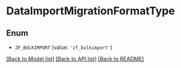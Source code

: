 # DataImportMigrationFormatType


## Enum

* `ZF_BULKIMPORT` (value: `'zf_bulkimport'`)

[[Back to Model list]](../README.md#documentation-for-models) [[Back to API list]](../README.md#documentation-for-api-endpoints) [[Back to README]](../README.md)


